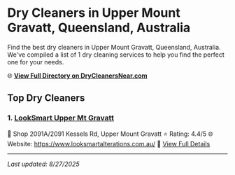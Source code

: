 # Dry Cleaners in Upper Mount Gravatt, Queensland, Australia

Find the best dry cleaners in Upper Mount Gravatt, Queensland, Australia. We've compiled a list of 1 dry cleaning services to help you find the perfect one for your needs.

🌐 **[View Full Directory on DryCleanersNear.com](https://drycleanersnear.com/city/Australia/Queensland/Upper%20Mount%20Gravatt)**

## Top Dry Cleaners

### 1. [LookSmart Upper Mt Gravatt](https://drycleanersnear.com/dryCleaner/68aa732139cc7c0899005867/looksmart-upper-mt-gravatt)
📍 Shop 2091A/2091 Kessels Rd, Upper Mount Gravatt
⭐ Rating: 4.4/5
🌐 Website: https://www.looksmartalterations.com.au/
🔗 [View Full Details](https://drycleanersnear.com/dryCleaner/68aa732139cc7c0899005867/looksmart-upper-mt-gravatt)


---

*Last updated: 8/27/2025*
